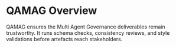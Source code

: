 # QAMAG Overview

QAMAG ensures the Multi Agent Governance deliverables remain trustworthy. It runs schema
checks, consistency reviews, and style validations before artefacts reach
stakeholders.
